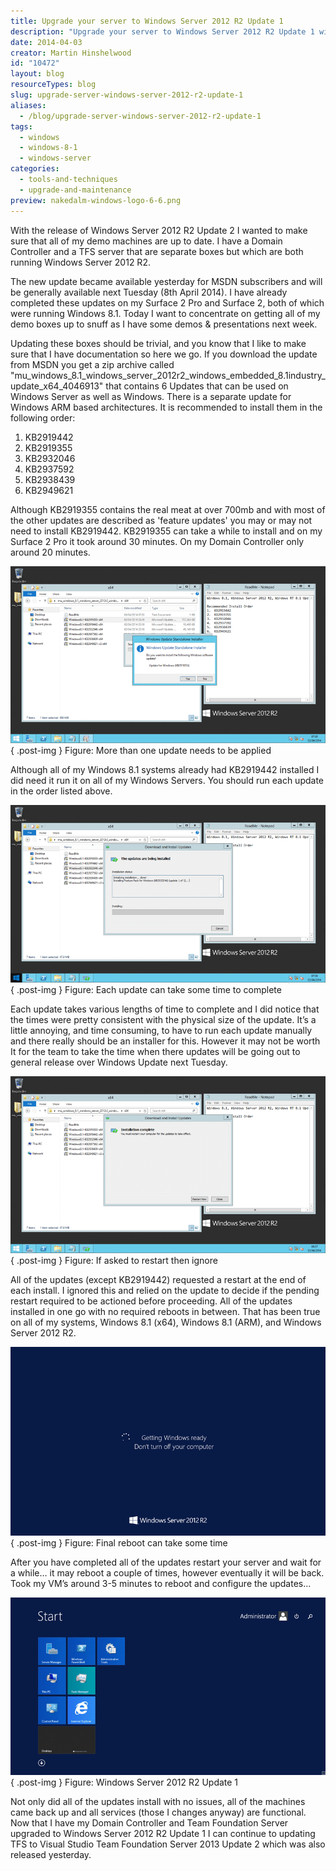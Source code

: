 ```yaml
---
title: Upgrade your server to Windows Server 2012 R2 Update 1
description: "Upgrade your server to Windows Server 2012 R2 Update 1 with our step-by-step guide. Ensure your systems are up-to-date for optimal performance and security."
date: 2014-04-03
creator: Martin Hinshelwood
id: "10472"
layout: blog
resourceTypes: blog
slug: upgrade-server-windows-server-2012-r2-update-1
aliases:
  - /blog/upgrade-server-windows-server-2012-r2-update-1
tags:
  - windows
  - windows-8-1
  - windows-server
categories:
  - tools-and-techniques
  - upgrade-and-maintenance
preview: nakedalm-windows-logo-6-6.png
---
```


With the release of Windows Server 2012 R2 Update 2 I wanted to make sure that all of my demo machines are up to date. I have a Domain Controller and a TFS server that are separate boxes but which are both running Windows Server 2012 R2.

The new update became available yesterday for MSDN subscribers and will be generally available next Tuesday (8th April 2014). I have already completed these updates on my Surface 2 Pro and Surface 2, both of which were running Windows 8.1. Today I want to concentrate on getting all of my demo boxes up to snuff as I have some demos & presentations next week.

Updating these boxes should be trivial, and you know that I like to make sure that I have documentation so here we go. If you download the update from MSDN you get a zip archive called "mu_windows_8.1_windows_server_2012r2_windows_embedded_8.1industry_update_x64_4046913" that contains 6 Updates that can be used on Windows Server as well as Windows. There is a separate update for Windows ARM based architectures. It is recommended to install them in the following order:

1. KB2919442
2. KB2919355
3. KB2932046
4. KB2937592
5. KB2938439
6. KB2949621

Although KB2919355 contains the real meat at over 700mb and with most of the other updates are described as 'feature updates' you may or may not need to install KB2919442. KB2919355 can take a while to install and on my Surface 2 Pro it took around 30 minutes. On my Domain Controller only around 20 minutes.

![clip_image001](images/clip_image001-1-1.png "clip_image001")  
{ .post-img }
Figure: More than one update needs to be applied

Although all of my Windows 8.1 systems already had KB2919442 installed I did need it run it on all of my Windows Servers. You should run each update in the order listed above.

![clip_image002](images/clip_image002-2-2.png "clip_image002")  
{ .post-img }
Figure: Each update can take some time to complete

Each update takes various lengths of time to complete and I did notice that the times were pretty consistent with the physical size of the update. It’s a little annoying, and time consuming, to have to run each update manually and there really should be an installer for this. However it may not be worth It for the team to take the time when there updates will be going out to general release over Windows Update next Tuesday.

![clip_image003](images/clip_image003-3-3.png "clip_image003")  
{ .post-img }
Figure: If asked to restart then ignore

All of the updates (except KB2919442) requested a restart at the end of each install. I ignored this and relied on the update to decide if the pending restart required to be actioned before proceeding. All of the updates installed in one go with no required reboots in between. That has been true on all of my systems, Windows 8.1 (x64), Windows 8.1 (ARM), and Windows Server 2012 R2.

![image](images/image-4-4.png "image")  
{ .post-img }
Figure: Final reboot can take some time

After you have completed all of the updates restart your server and wait for a while… it may reboot a couple of times, however eventually it will be back. Took my VM’s around 3-5 minutes to reboot and configure the updates…

![image](images/image1-5-5.png "image")  
{ .post-img }
Figure: Windows Server 2012 R2 Update 1

Not only did all of the updates install with no issues, all of the machines came back up and all services (those I changes anyway) are functional. Now that I have my Domain Controller and Team Foundation Server upgraded to Windows Server 2012 R2 Update 1 I can continue to updating TFS to Visual Studio Team Foundation Server 2013 Update 2 which was also released yesterday.

